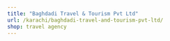 ```yaml
---
title: "Baghdadi Travel & Tourism Pvt Ltd"
url: /karachi/baghdadi-travel-and-tourism-pvt-ltd/
shop: travel agency
---
```

